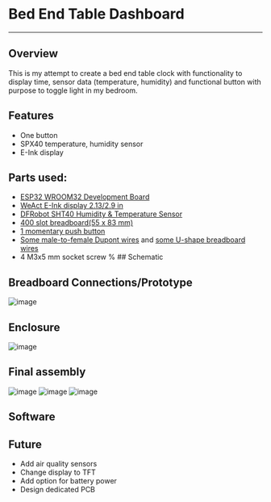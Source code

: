 # Bed End Table Dashboard
***
## Overview
This is my attempt to create a bed end table clock with functionality to display time, sensor data (temperature, humidity) and functional button with purpose to toggle light in my bedroom.
## Features
- One button
- SPX40 temperature, humidity sensor
- E-Ink display
## Parts used:
- [ESP32 WROOM32 Development Board](aliexpress.com/item/1005006449303342.html?spm=a2g0o.productlist.main.2.408a5d18XLXhDs&algo_pvid=67c871d7-9346-4dc9-802a-fa74fb8653cb&algo_exp_id=67c871d7-9346-4dc9-802a-fa74fb8653cb-1&pdp_ext_f=%7B"order"%3A"1247"%2C"eval"%3A"1"%7D&pdp_npi=6%40dis%21PLN%2117.73%2117.71%21%21%2133.94%2133.90%21%40210385db17573401293181297ed3b6%2112000039288143047%21sea%21PL%211907567941%21X%211%210%21n_tag%3A-29919%3Bd%3A40205d64%3Bm03_new_user%3A-29895&curPageLogUid=7sRO7PUHjNx3&utparam-url=scene%3Asearch%7Cquery_from%3A%7Cx_object_id%3A1005006449303342%7C_p_origin_prod%3A)
- [WeAct E-Ink display 2.13/2.9 in](https://aliexpress.com/item/1005004644515880.html?gps-id=pcStoreLeaderboard&scm=1007.22922.271278.0&scm_id=1007.22922.271278.0&scm-url=1007.22922.271278.0&pvid=fa64fab5-7637-49c1-bcb0-ec7777f2a6a4&_t=gps-id%3ApcStoreLeaderboard%2Cscm-url%3A1007.22922.271278.0%2Cpvid%3Afa64fab5-7637-49c1-bcb0-ec7777f2a6a4%2Ctpp_buckets%3A668%232846%238114%231999&pdp_ext_f=%7B%22order%22%3A%221950%22%2C%22eval%22%3A%221%22%2C%22sceneId%22%3A%2212922%22%7D&pdp_npi=6%40dis%21PLN%2131.11%2131.08%21%21%2159.56%2159.50%21%40211b61ae17573395729538419ebada%2112000031468032209%21rec%21PL%211907567941%21X%211%210%21n_tag%3A-29919%3Bd%3A40205d64%3Bm03_new_user%3A-29895&spm=a2g0o.store_pc_home.smartLeaderboard_2009465800176.1005004644515880&gatewayAdapt=glo2pol) 
- [DFRobot SHT40 Humidity & Temperature Sensor](https://www.dfrobot.com/product-2437.html?srsltid=AfmBOoq9PaI5Pph8t06wIh6i-qbhoI6mTxdu-A5Ws_bPBEE3pTTctKSM)
- [400 slot breadboard(55 x 83 mm)](https://aliexpress.com/item/1005007085965483.html?spm=a2g0o.productlist.main.35.5b945f67qbIFhg&utparam-url=scene%3Asearch%7Cquery_from%3Apc_back_same_best%7Cx_object_id%3A1005007085965483%7C_p_origin_prod%3A&algo_pvid=c0c148ff-d357-4f85-a8b5-c928aaf3f86d&algo_exp_id=c0c148ff-d357-4f85-a8b5-c928aaf3f86d&pdp_ext_f=%7B%22order%22%3A%222879%22%7D&pdp_npi=6%40dis%21PLN%216.09%216.09%21%21%2111.66%2111.66%21%402103892f17573403143662903ee64a%2112000039350408719%21sea%21PL%211907567941%21X%211%210%21n_tag%3A-29919%3Bd%3A40205d64%3Bm03_new_user%3A-29895)
- [1 momentary push button](https://aliexpress.com/item/4001081730289.html?spm=a2g0o.productlist.main.5.43d71113HnGqL9&algo_pvid=b0b3ad33-151c-4c62-84a3-13139eee3890&algo_exp_id=b0b3ad33-151c-4c62-84a3-13139eee3890-4&pdp_ext_f=%7B%22order%22%3A%222743%22%2C%22eval%22%3A%221%22%7D&pdp_npi=6%40dis%21PLN%217.52%218.63%21%21%212.02%212.32%21%40211b80e117573403428014940ef37c%2110000014240381776%21sea%21PL%211907567941%21X%211%210%21n_tag%3A-29919%3Bd%3A40205d64%3Bm03_new_user%3A-29895&curPageLogUid=eMDkcam72MG5&utparam-url=scene%3Asearch%7Cquery_from%3A%7Cx_object_id%3A4001081730289%7C_p_origin_prod%3A)
- [Some male-to-female Dupont wires](https://aliexpress.com/item/1005004647016228.html?spm=a2g0o.productlist.main.1.35da75aezGxPwd&algo_pvid=1d4d3d77-f353-4106-b48c-f8fa18bc3b45&algo_exp_id=1d4d3d77-f353-4106-b48c-f8fa18bc3b45-0&pdp_ext_f=%7B%22order%22%3A%223401%22%2C%22eval%22%3A%221%22%7D&pdp_npi=6%40dis%21PLN%215.10%215.10%21%21%211.37%211.37%21%40211b61a417573403873468752ea79d%2112000029976597959%21sea%21PL%211907567941%21X%211%210%21n_tag%3A-29919%3Bd%3A40205d64%3Bm03_new_user%3A-29895&curPageLogUid=R1JLSPnn1TRy&utparam-url=scene%3Asearch%7Cquery_from%3A%7Cx_object_id%3A1005004647016228%7C_p_origin_prod%3A) and [some U-shape breadboard wires](https://aliexpress.com/item/1005007175633091.html?spm=a2g0o.productlist.main.2.5a133f29EzGdDS&algo_pvid=81da215d-6534-4948-ae53-f2407d790a36&algo_exp_id=81da215d-6534-4948-ae53-f2407d790a36-1&pdp_ext_f=%7B%22order%22%3A%221924%22%2C%22eval%22%3A%221%22%7D&pdp_npi=6%40dis%21PLN%218.79%218.36%21%21%2116.83%2116.01%21%402103856417573405229388185e75ff%2112000039704758641%21sea%21PL%211907567941%21X%211%210%21n_tag%3A-29919%3Bd%3A40205d64%3Bm03_new_user%3A-29895%3BpisId%3A5000000184800685&curPageLogUid=h0BLbpH93uzy&utparam-url=scene%3Asearch%7Cquery_from%3A%7Cx_object_id%3A1005007175633091%7C_p_origin_prod%3A)
- 4 M3x5 mm socket screw
% ## Schematic
## Breadboard Connections/Prototype
![image](https://github.com/CezarZcezar/Bed_End_Table_Dashboard/blob/master/Connection_Schematic.png)
## Enclosure
![image](https://github.com/CezarZcezar/Bed_End_Table_Dashboard/blob/master/Images/Enclosure.png)
## Final assembly
![image](https://github.com/CezarZcezar/Bed_End_Table_Dashboard/blob/master/Images/Assembled_View_1.JPEG)
![image](https://github.com/CezarZcezar/Bed_End_Table_Dashboard/blob/master/Images/Assembled_View_2.JPEG)
![image](https://github.com/CezarZcezar/Bed_End_Table_Dashboard/blob/master/Images/Inside_View_1.JPEG)
## Software
## Future
- Add air quality sensors
- Change display to TFT
- Add option for battery power
- Design dedicated PCB
